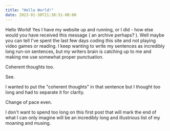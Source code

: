 ```yaml
---
title: "Hello World!"
date: 2023-01-30T21:38:51-08:00
---
```


Hello World! Yes I have my website up and running, or I did - how else would you have received this message ( an archive perhaps? ). Well maybe you can tell I've spent the last few days coding this site and not playing video games or reading. I keep wanting to write my sentences as incredibly long run-on sentences, but my writers brain is catching up to me and making me use somewhat proper punctuation.

Coherent thoughts too.

See.

I wanted to put the "coherent thoughts" in that sentence but I thought too long and had to separate it for clarity.

Change of pace even.

I don't want to spend too long on this first post that will mark the end of what I can only imagine will be an incredibly long and illustrious list of my moaning and musing.